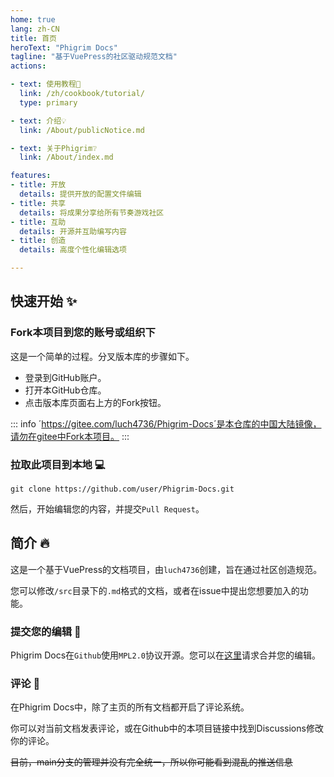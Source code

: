 ```yaml
---
home: true
lang: zh-CN
title: 首页
heroText: "Phigrim Docs"
tagline: "基于VuePress的社区驱动规范文档"
actions:

- text: 使用教程🧭
  link: /zh/cookbook/tutorial/
  type: primary

- text: 介绍💡
  link: /About/publicNotice.md

- text: 关于Phigrim❔
  link: /About/index.md

features:
- title: 开放
  details: 提供开放的配置文件编辑
- title: 共享
  details: 将成果分享给所有节奏游戏社区
- title: 互助
  details: 开源并互助编写内容
- title: 创造
  details: 高度个性化编辑选项

---
```


## 快速开始 :sparkles:

### Fork本项目到您的账号或组织下

这是一个简单的过程。分叉版本库的步骤如下。

- 登录到GitHub账户。
- 打开本GitHub仓库。
- 点击版本库页面右上方的Fork按钮。

::: info
´https://gitee.com/luch4736/Phigrim-Docs´是本仓库的中国大陆镜像，请勿在gitee中Fork本项目。
:::

### 拉取此项目到本地 :computer:

```shell
git clone https://github.com/user/Phigrim-Docs.git
```

然后，开始编辑您的内容，并提交`Pull Request`。

## 简介 :fire:

这是一个基于VuePress的文档项目，由`luch4736`创建，旨在通过社区创造规范。

您可以修改`/src`目录下的`.md`格式的文档，或者在issue中提出您想要加入的功能。

### 提交您的编辑 :raising_hand:

Phigrim Docs在`Github`使用`MPL2.0`协议开源。您可以在[这里](https://github.com/luch4736/Phigrim-Docs-UI/pulls)请求合并您的编辑。

### 评论 :hammer:

在Phigrim Docs中，除了主页的所有文档都开启了评论系统。

你可以对当前文档发表评论，或在Github中的本项目链接中找到Discussions修改你的评论。

~~目前，main分支的管理并没有完全统一，所以你可能看到混乱的推送信息~~
